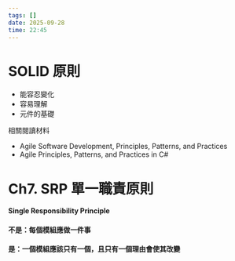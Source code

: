 ```yaml
---
tags: []
date: 2025-09-28
time: 22:45
---
```


# SOLID 原則

- 能容忍變化
- 容易理解
- 元件的基礎

相關閱讀材料
- Agile Software Development, Principles, Patterns, and Practices
- Agile Principles, Patterns, and Practices in C#

# Ch7. SRP 單一職責原則

**Single Responsibility Principle**

#### 不是：每個模組應做一件事
#### 是：一個模組應該只有一個，且只有一個理由會使其改變


